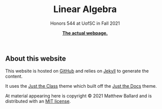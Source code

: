 
<p align="center">
    <h1 align="center">Linear Algebra</h1>
    <p align="center">Honors 544 at UofSC in Fall 2021</p>
    <p align="center"><strong><a href="https://544.f21.matthewrobertballard.com">The actual webpage.</a></strong></p>
    <br>
</p>

## About this website

This website is hosted on [GitHub](https://github.com) and relies on [Jekyll](https://jekyllrb.com/) 
to generate the content. 

It uses the [Just the Class](https://kevinl.info/just-the-class/) theme which built off 
the [Just the Docs](https://pmarsceill.github.io/just-the-docs/) theme. 

At material appearing here is copyright &copy; 2021 Matthew Ballard and is distributed with an 
[MIT license](http://opensource.org/licenses/MIT). 
